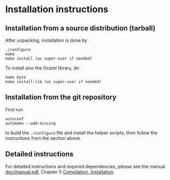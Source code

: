 Installation instructions
=========================


Installation from a source distribution (tarball)
-------------------------------------------------

After unpacking, installation is done by

    ./configure
    make
    make install (as super-user if needed)

To install also the Ocaml library, do

    make byte
    make install-lib (as super-user if needed)


Installation from the git repository
------------------------------------

First run

    autoconf
    automake --add-missing

to build the `./configure` file and install the helper scripts, then follow
the instructions from the section above.


Detailed instructions
---------------------

For detailed instructions and required dependencies, please see
the manual [doc/manual.pdf](http://why3.lri.fr/manual.pdf), Chapter 5
[Compilation, Installation](http://why3.lri.fr/doc/install.html).
